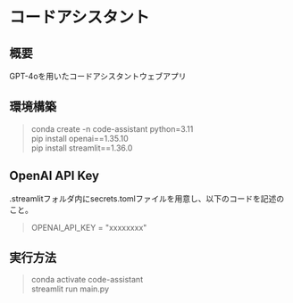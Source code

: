 # コードアシスタント

## 概要

GPT-4oを用いたコードアシスタントウェブアプリ

## 環境構築

> conda create -n code-assistant python=3.11  
> pip install openai==1.35.10  
> pip install streamlit==1.36.0  

## OpenAI API Key

.streamlitフォルダ内にsecrets.tomlファイルを用意し、以下のコードを記述のこと。

> OPENAI_API_KEY = "xxxxxxxx"  

## 実行方法

> conda activate code-assistant  
> streamlit run main.py  

